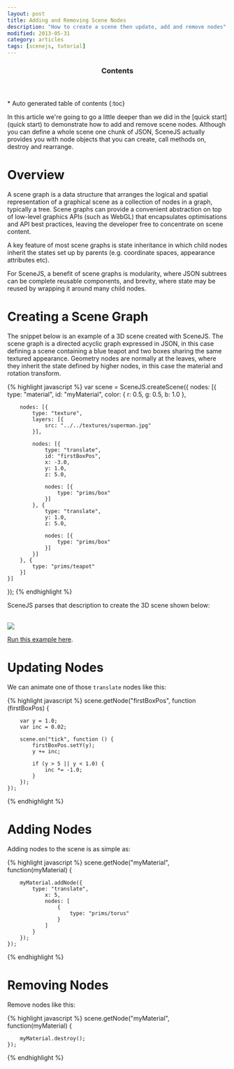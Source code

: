 ```yaml
---
layout: post
title: Adding and Removing Scene Nodes
description: "How to create a scene then update, add and remove nodes"
modified: 2013-05-31
category: articles
tags: [scenejs, tutorial]
---
```


<section id="table-of-contents" class="toc">
  <header>
    <h3>Contents</h3>
  </header>
<div id="drawer" markdown="1">
*  Auto generated table of contents
{:toc}
</div>
</section><!-- /#table-of-contents -->

In this article we're going to go a little deeper than we did in the [quick start](quick start) to demonstrate how to
add and remove scene nodes. Although you can define a whole scene one chunk of JSON, SceneJS actually provides you with
node objects that you can create, call methods on, destroy and rearrange.

# Overview
A scene graph is a data structure that arranges the logical and spatial representation of a graphical scene as a collection
of nodes in a graph, typically a tree. Scene graphs can provide a convenient abstraction on top of low-level graphics APIs
(such as WebGL) that encapsulates optimisations and API best practices, leaving the developer free to concentrate on scene content.

A key feature of most scene graphs is state inheritance in which child nodes inherit the states set up by parents
(e.g. coordinate spaces, appearance attributes etc).

For SceneJS, a benefit of scene graphs is modularity, where JSON subtrees can be complete reusable components, and brevity,
where state may be reused by wrapping it around many child nodes.

# Creating a Scene Graph
The snippet below is an example of a 3D scene created with SceneJS. The scene graph is a directed acyclic graph expressed
in JSON, in this case defining a scene containing a blue teapot and two boxes sharing the same textured appearance.
Geometry nodes are normally at the leaves, where they inherit the state defined by higher nodes, in this case the material
and rotation transform.

{% highlight javascript %}
var scene = SceneJS.createScene({
    nodes: [{
        type: "material",
        id: "myMaterial",
        color: {
            r: 0.5,
            g: 0.5,
            b: 1.0
        },

        nodes: [{
            type: "texture",
            layers: [{
                src: "../../textures/superman.jpg"
            }],

            nodes: [{
                type: "translate",
                id: "firstBoxPos",
                x: -3.0,
                y: 1.0,
                z: 5.0,

                nodes: [{
                    type: "prims/box"
                }]
            }, {
                type: "translate",
                y: 1.0,
                z: 5.0,

                nodes: [{
                    type: "prims/box"
                }]
            }]
        }, {
            type: "prims/teapot"
        }]
    }]
});
{% endhighlight %}

SceneJS parses that description to create the 3D scene shown below:
<br/><br/>

[![](http://scenejs.org/images/secondExample.jpg)](http://scenejs.org/examples.html?page=secondExample)

[Run this example here](http://scenejs.org/examples.html?page=secondExample).

# Updating Nodes
We can animate one of those ```translate``` nodes like this:

{% highlight javascript %}
scene.getNode("firstBoxPos",
    function (firstBoxPos) {

        var y = 1.0;
        var inc = 0.02;

        scene.on("tick", function () {
            firstBoxPos.setY(y);
            y += inc;

            if (y > 5 || y < 1.0) {
                inc *= -1.0;
            }
        });
    });
{% endhighlight %}

# Adding Nodes
Adding nodes to the scene is as simple as:

{% highlight javascript %}
scene.getNode("myMaterial",
    function(myMaterial) {

        myMaterial.addNode({
            type: "translate",
                x: 5,
                nodes: [
                    {
                        type: "prims/torus"
                    }
                ]
            }
        });
    });
{% endhighlight %}

# Removing Nodes
Remove nodes like this:

{% highlight javascript %}
scene.getNode("myMaterial",
    function(myMaterial) {

        myMaterial.destroy();
    });
{% endhighlight %}
